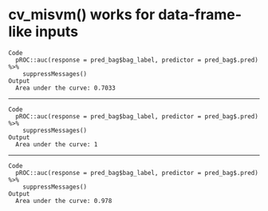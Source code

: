 # cv_misvm() works for data-frame-like inputs

    Code
      pROC::auc(response = pred_bag$bag_label, predictor = pred_bag$.pred) %>%
        suppressMessages()
    Output
      Area under the curve: 0.7033

---

    Code
      pROC::auc(response = pred_bag$bag_label, predictor = pred_bag$.pred) %>%
        suppressMessages()
    Output
      Area under the curve: 1

---

    Code
      pROC::auc(response = pred_bag$bag_label, predictor = pred_bag$.pred) %>%
        suppressMessages()
    Output
      Area under the curve: 0.978

